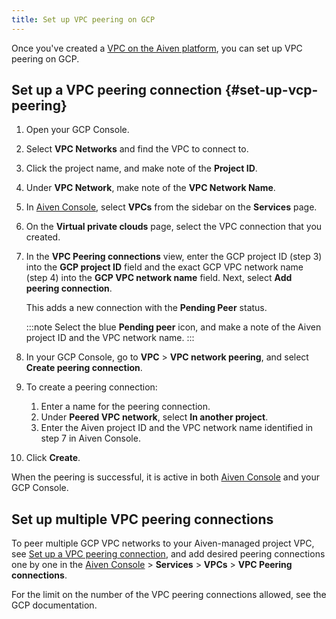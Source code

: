 ```yaml
---
title: Set up VPC peering on GCP
---
```


Once you've created a [VPC on the Aiven platform](manage-project-vpc), you can set up VPC peering on GCP.

## Set up a VPC peering connection {#set-up-vcp-peering}

1.  Open your GCP Console.

1.  Select **VPC Networks** and find the VPC to connect to.

1.  Click the project name, and make note of the **Project ID**.

1.  Under **VPC Network**, make note of the **VPC Network Name**.

1.  In [Aiven Console](https://console.aiven.io), select **VPCs** from
    the sidebar on the **Services** page.

1.  On the **Virtual private clouds** page, select the VPC connection
    that you created.

1.  In the **VPC Peering connections** view, enter the GCP project ID
    (step 3) into the **GCP project ID** field and the exact GCP VPC
    network name (step 4) into the **GCP VPC network name** field. Next,
    select **Add peering connection**.

    This adds a new connection with the **Pending Peer** status.

    :::note
    Select the blue **Pending peer** icon, and make a note of the Aiven
    project ID and the VPC network name.
    :::

1.  In your GCP Console, go to **VPC** > **VPC network peering**, and
    select **Create peering connection**.

1.  To create a peering connection:

    1.  Enter a name for the peering connection.
    1.  Under **Peered VPC network**, select **In another project**.
    1.  Enter the Aiven project ID and the VPC network name identified
        in step 7 in Aiven Console.

1. Click **Create**.

When the peering is successful, it is active in both [Aiven
Console](https://console.aiven.io) and your GCP Console.

## Set up multiple VPC peering connections

To peer multiple GCP VPC networks to your Aiven-managed project VPC, see
[Set up a VPC peering connection](#set-up-vcp-peering), and add desired peering
connections one by one in the [Aiven Console](https://console.aiven.io) > **Services** >
**VPCs** > **VPC Peering connections**.

For the limit on the number of the VPC peering connections allowed, see the GCP
documentation.
